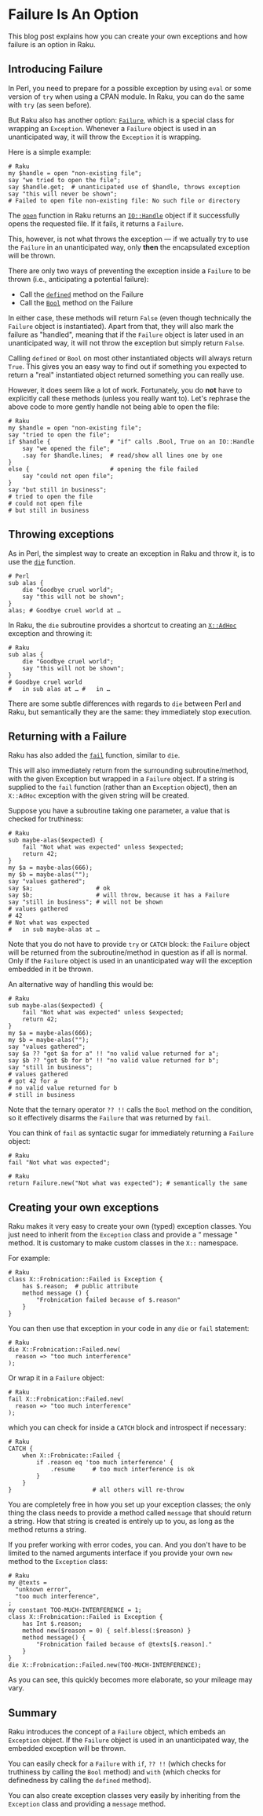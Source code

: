 # Failure Is An Option
This blog post explains how you can create your own exceptions and how failure is an option in Raku.

## Introducing Failure
In Perl, you need to prepare for a possible exception by using `eval` or some version of `try` when using a CPAN module. In Raku, you can do the same with `try` (as seen before).

But Raku also has another option: [`Failure`](https://docs.raku.org/type/Failure), which is a special class for wrapping an `Exception`. Whenever a `Failure` object is used in an unanticipated way, it will throw the `Exception` it is wrapping.

Here is a simple example:
```
# Raku
my $handle = open "non-existing file";
say "we tried to open the file";
say $handle.get;  # unanticipated use of $handle, throws exception
say "this will never be shown";
# Failed to open file non-existing file: No such file or directory
```
The [`open`](https://docs.raku.org/type/independent-routines#sub_open) function in Raku returns an [`IO::Handle`](https://docs.raku.org/type/IO/Handle) object if it successfully opens the requested file. If it fails, it returns a `Failure`.

This, however, is not what throws the exception — if we actually try to use the `Failure` in an unanticipated way, only **then** the encapsulated exception will be thrown.

There are only two ways of preventing the exception inside a `Failure` to be thrown (i.e., anticipating a potential failure):
- Call the [`defined`](https://docs.raku.org/type/Failure#method_defined) method on the Failure
- Call the [`Bool`](https://docs.raku.org/type/Failure#method_Bool) method on the Failure

In either case, these methods will return `False` (even though technically the `Failure` object is instantiated). Apart from that, they will also mark the failure as "handled", meaning that if the `Failure` object is later used in an unanticipated way, it will not throw the exception but simply return `False`.

Calling `defined` or `Bool` on most other instantiated objects will always return `True`. This gives you an easy way to find out if something you expected to return a "real" instantiated object returned something you can really use.

However, it does seem like a lot of work. Fortunately, you do **not** have to explicitly call these methods (unless you really want to). Let's rephrase the above code to more gently handle not being able to open the file:
```
# Raku
my $handle = open "non-existing file";
say "tried to open the file";
if $handle {                 # "if" calls .Bool, True on an IO::Handle
    say "we opened the file";
    .say for $handle.lines;  # read/show all lines one by one
}
else {                       # opening the file failed
    say "could not open file";
}
say "but still in business";
# tried to open the file
# could not open file
# but still in business
```

## Throwing exceptions
As in Perl, the simplest way to create an exception in Raku and throw it, is to use the [`die`](https://docs.raku.org/type/Exception#routine_die) function.
```
# Perl
sub alas {
    die "Goodbye cruel world";
    say "this will not be shown";
}
alas; # Goodbye cruel world at …
```
In Raku, the `die` subroutine provides a shortcut to creating an [`X::AdHoc`](https://docs.raku.org/type/X/AdHoc) exception and throwing it:
```
# Raku
sub alas {
    die "Goodbye cruel world";
    say "this will not be shown";
}
# Goodbye cruel world
#   in sub alas at … #   in …
```
There are some subtle differences with regards to `die` between Perl and Raku, but semantically they are the same: they immediately stop execution.

## Returning with a Failure
Raku has also added the [`fail`](https://docs.raku.org/language/control#fail) function, similar to `die`.

This will also immediately return from the surrounding subroutine/method, with the given Exception but wrapped in a `Failure` object.  If a string is supplied to the `fail` function (rather than an `Exception` object), then an `X::AdHoc` exception with the given string will be created.

Suppose you have a subroutine taking one parameter, a value that is checked for truthiness:
```
# Raku
sub maybe-alas($expected) {
    fail "Not what was expected" unless $expected;
    return 42;
}
my $a = maybe-alas(666);
my $b = maybe-alas("");
say "values gathered";
say $a;                  # ok
say $b;                  # will throw, because it has a Failure
say "still in business"; # will not be shown
# values gathered
# 42
# Not what was expected
#   in sub maybe-alas at …
```
Note that you do not have to provide `try` or `CATCH` block: the `Failure` object will be returned from the subroutine/method in question as if all is normal. Only if the `Failure` object is used in an unanticipated way will the exception embedded in it be thrown.

An alternative way of handling this would be:
```
# Raku
sub maybe-alas($expected) {
    fail "Not what was expected" unless $expected;
    return 42;
}
my $a = maybe-alas(666);
my $b = maybe-alas("");
say "values gathered";
say $a ?? "got $a for a" !! "no valid value returned for a";
say $b ?? "got $b for b" !! "no valid value returned for b";
say "still in business";
# values gathered
# got 42 for a
# no valid value returned for b
# still in business
```
Note that the ternary operator `?? !!` calls the `Bool` method on the condition, so it effectively disarms the `Failure` that was returned by `fail`.

You can think of `fail` as syntactic sugar for immediately returning a `Failure` object:
```
# Raku
fail "Not what was expected";
```
```
# Raku
return Failure.new("Not what was expected"); # semantically the same
```

## Creating your own exceptions
Raku makes it very easy to create your own (typed) exception classes. You just need to inherit from the `Exception` class and provide a “ message " method. It is customary to make custom classes in the `X::` namespace.

For example:
```
# Raku
class X::Frobnication::Failed is Exception {
    has $.reason;  # public attribute
    method message () {
        "Frobnication failed because of $.reason"
    }
}
```
You can then use that exception in your code in any `die` or `fail` statement:
```
# Raku
die X::Frobnication::Failed.new(
  reason => "too much interference"
);
```
Or wrap it in a `Failure` object:
```
# Raku
fail X::Frobnication::Failed.new(
  reason => "too much interference"
);
```
which you can check for inside a `CATCH` block and introspect if necessary:
```
# Raku
CATCH {
    when X::Frobnicate::Failed {
        if .reason eq 'too much interference' {
            .resume     # too much interference is ok
        }
    }
}                       # all others will re-throw
```
You are completely free in how you set up your exception classes; the only thing the class needs to provide a method called `message` that should return a string. How that string is created is entirely up to you, as long as the method returns a string.

If you prefer working with error codes, you can.  And you don't have to be limited to the named arguments interface if you provide your own `new` method to the `Exception` class:
```
# Raku
my @texts =
  "unknown error",
  "too much interference",
;
my constant TOO-MUCH-INTERFERENCE = 1;
class X::Frobnication::Failed is Exception {
    has Int $.reason;
    method new($reason = 0) { self.bless(:$reason) }
    method message() {
        "Frobnication failed because of @texts[$.reason]."
    }
}
die X::Frobnication::Failed.new(TOO-MUCH-INTERFERENCE);
```
As you can see, this quickly becomes more elaborate, so your mileage may vary.

## Summary
Raku introduces the concept of a `Failure` object, which embeds an `Exception` object. If the `Failure` object is used in an unanticipated way, the embedded exception will be thrown.

You can easily check for a `Failure` with `if`, `?? !!` (which checks for truthiness by calling the `Bool` method) and `with` (which checks for definedness by calling the `defined` method).

You can also create exception classes very easily by inheriting from the `Exception` class and providing a `message` method.
